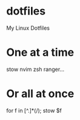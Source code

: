 # dotfiles
My Linux Dotfiles

# One at a time
stow nvim zsh ranger...

# Or all at once
for f in [^.]*(/); stow $f
